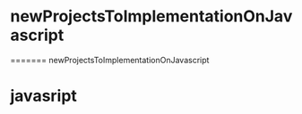 # newProjectsToImplementationOnJavascript


=======
newProjectsToImplementationOnJavascript
<h1>javasript</h1>

